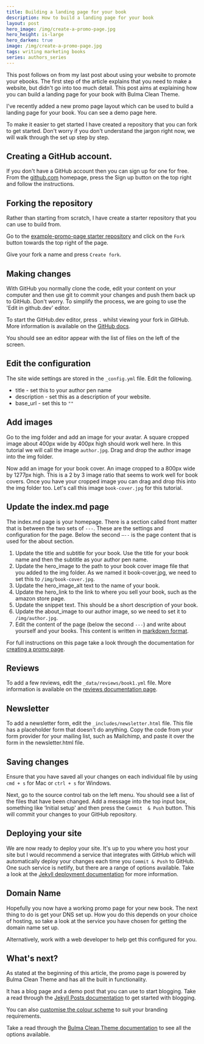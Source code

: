 ```yaml
---
title: Building a landing page for your book
description: How to build a landing page for your book
layout: post
hero_image: /img/create-a-promo-page.jpg
hero_height: is-large
hero_darken: true
image: /img/create-a-promo-page.jpg
tags: writing marketing books
series: authors_series
---
```


This post follows on from my last post about using your website to promote your ebooks. The first step of the article explains that you need to make a website, but didn't go into too much detail. This post aims at explaining how you can build a landing page for your book with Bulma Clean Theme.

I've recently added a new promo page layout which can be used to build a landing page for your book. You can see a demo page here.

To make it easier to get started I have created a repository that you can fork to get started. Don't worry if you don't understand the jargon right now, we will walk through the set up step by step.

## Creating a GitHub account.

If you don't have a GitHub account then you can sign up for one for free. From the [github.com](https://github.com/) homepage, press the Sign up button on the top right and follow the instructions.

## Forking the repository

Rather than starting from scratch, I have create a starter repository that you can use to build from.

Go to the [example-promo-page starter repository](https://github.com/chrisrhymes/example-promo-page) and click on the `Fork` button towards the top right of the page.

Give your fork a name and press `Create fork`.

## Making changes

With GitHub you normally clone the code, edit your content on your computer and then use git to commit your changes and push them back up to GitHub. Don't worry. To simplify the process, we are going to use the 'Edit in github.dev' editor.

To start the GitHub.dev editor, press `.` whilst viewing your fork in GitHub. More information is available on the [GitHub docs](https://docs.github.com/en/codespaces/the-githubdev-web-based-editor).

You should see an editor appear with the list of files on the left of the screen.

## Edit the configuration

The site wide settings are stored in the `_config.yml` file. Edit the following.

- title - set this to your author pen name
- description - set this as a description of your website.
- base_url - set this to `""`

## Add images

Go to the img folder and add an image for your avatar. A square cropped image about 400px wide by 400px high should work well here. In this tutorial we will call the image `author.jpg`. Drag and drop the author image into the img folder.

Now add an image for your book cover. An image cropped to a 800px wide by 1277px high. This is a 2 by 3 image ratio that seems to work well for book covers. Once you have your cropped image you can drag and drop this into the img folder too. Let's call this image `book-cover.jpg` for this tutorial.

## Update the index.md page

The index.md page is your homepage. There is a section called front matter that is between the two sets of `---`. These are the settings and configuration for the page. Below the second `—--` is the page content that is used for the about section.

1. Update the title and subtitle for your book. Use the title for your book name and then the subtitle as your author pen name.
1. Update the hero_image to the path to your book cover image file that you added to the img folder. As we named it book-cover.jpg, we need to set this to `/img/book-cover.jpg`.
1. Update the hero_image_alt text to the name of your book.
1. Update the hero_link to the link to where you sell your book, such as the amazon store page.
1. Update the snippet text. This should be a short description of your book.
1. Update the about_image to our author image, so we need to set it to `/img/author.jpg`.
1. Edit the content of the page (below the second `---`) and write about yourself and your books. This content is written in [markdown format](https://www.markdownguide.org/basic-syntax/).

For full instructions on this page take a look through the documentation for [creating a promo page](https://www.csrhymes.com/bulma-clean-theme/docs/promo-pages/creating-a-promo-page/).

## Reviews

To add a few reviews, edit the `_data/reviews/book1.yml` file. More information is available on the [reviews documentation page](https://www.csrhymes.com/bulma-clean-theme/docs/products/product-reviews/).

## Newsletter

To add a newsletter form, edit the `_includes/newsletter.html` file. This file has a placeholder form that doesn't do anything. Copy the code from your form provider for your mailing list, such as Mailchimp, and paste it over the form in the newsletter.html file.

## Saving changes

Ensure that you have saved all your changes on each individual file by using `cmd + s` for Mac or `ctrl + s` for Windows.

Next, go to the source control tab on the left menu. You should see a list of the files that have been changed. Add a message into the top input box, something like ‘Initial setup' and then press the `Commit  & Push` button. This will commit your changes to your GitHub repository.

## Deploying your site

We are now ready to deploy your site. It's up to you where you host your site but I would recommend a service that integrates with GitHub which will automatically deploy your changes each time you `Commit & Push` to GitHub. One such service is netlify, but there are a range of options available. Take a look at the [Jekyll deployment documentation](https://jekyllrb.com/docs/deployment/third-party/) for more information.

## Domain Name

Hopefully you now have a working promo page for your new book. The next thing to do is get your DNS set up. How you do this depends on your choice of hosting, so take a look at the service you have chosen for getting the domain name set up.

Alternatively, work with a web developer to help get this configured for you.

## What's next?

As stated at the beginning of this article, the promo page is powered by Bulma Clean Theme and has all the built in functionality.

It has a blog page and a demo post that you can use to start blogging. Take a read through the [Jekyll Posts documentation](https://jekyllrb.com/docs/posts/) to get started with blogging.

You can also [customise the colour scheme](https://www.csrhymes.com/bulma-clean-theme/docs/getting-started/theming/#setting-the-primary-colour) to suit your branding requirements.

Take a read through the [Bulma Clean Theme documentation](https://www.csrhymes.com/bulma-clean-theme/docs/) to see all the options available.

